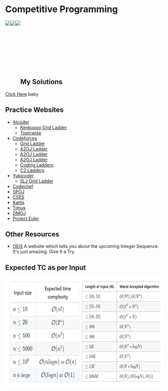 # Competitive Programming
<img align="left" src="https://imagizer.imageshack.com/img924/3669/EgjC01.gif" height="200px">
<img align="left" src="https://imagizer.imageshack.com/img923/50/SILX3K.gif" height="200px">
<img align="left" src="https://imagizer.imageshack.com/img922/9467/bPXZxv.gif" height="200px"">

<br />
<br />
<br />
<br />
<br />
<br />
<br />
<br />
<br />

## My Solutions
[Click Here](./Practice%20Questions) baby

## Practice Websites
- [Atcoder](https://atcoder.jp/)
  - [Kenkoooo Grid Ladder](https://kenkoooo.com/atcoder/#/table/)
  - [Topicwise](https://atcoder-tags.herokuapp.com/)
- [Codeforces](https://codeforces.com/)
  - [Grid Ladder](https://cftracker.netlify.app/)
  - [A2OJ Ladder](https://earthshakira.github.io/a2oj-clientside/server/Ladders.html)
  - [A2OJ Ladder](https://the-a2oj.vercel.app/)
  - [A2OJ Ladder](https://a2oj.herokuapp.com/)
  - [Coding Ladders](https://codingladders.com/)
  - [C2 Ladders](https://c2-ladders.com/)
- [Yukicoder](https://yukicoder.me/)
  - [IILJ Grid Ladder](https://iilj.github.io/yukicoder-problems)
- [Codechef](https://www.codechef.com/)
- [SPOJ](https://www.spoj.com/problems)
- [CSES](https://cses.fi/problemset/)
- [Kattis](https://open.kattis.com/problems)
- [Timus](https://acm.timus.ru/problemset.aspx)
- [DMOJ](https://dmoj.ca/problems/)
- [Project Euler](https://projecteuler.net/archives)

## Other Resources
- [OEIS](https://oeis.org/) A website which tells you about the upcoming Integer Sequence. It's just amazing. Give It a Try.

## Expected TC as per Input
<img align="left" src="https://github.com/sagnikghoshcr7/images/blob/master/CP%20TC.png" height="350px">
